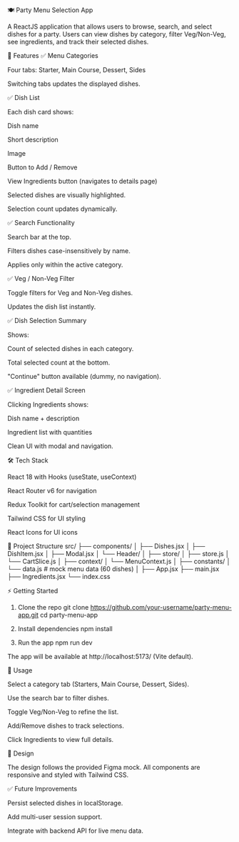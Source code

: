 🍽️ Party Menu Selection App

A ReactJS application that allows users to browse, search, and select dishes for a party.
Users can view dishes by category, filter Veg/Non-Veg, see ingredients, and track their selected dishes.

🚀 Features
✅ Menu Categories

Four tabs: Starter, Main Course, Dessert, Sides

Switching tabs updates the displayed dishes.

✅ Dish List

Each dish card shows:

Dish name

Short description

Image

Button to Add / Remove

View Ingredients button (navigates to details page)

Selected dishes are visually highlighted.

Selection count updates dynamically.

✅ Search Functionality

Search bar at the top.

Filters dishes case-insensitively by name.

Applies only within the active category.

✅ Veg / Non-Veg Filter

Toggle filters for Veg and Non-Veg dishes.

Updates the dish list instantly.

✅ Dish Selection Summary

Shows:

Count of selected dishes in each category.

Total selected count at the bottom.

"Continue" button available (dummy, no navigation).

✅ Ingredient Detail Screen

Clicking Ingredients shows:

Dish name + description

Ingredient list with quantities

Clean UI with modal and navigation.

🛠️ Tech Stack

React 18 with Hooks (useState, useContext)

React Router v6 for navigation

Redux Toolkit for cart/selection management

Tailwind CSS for UI styling

React Icons for UI icons

📂 Project Structure
src/
 ├── components/
 │    ├── Dishes.jsx
 │    ├── DishItem.jsx
 │    ├── Modal.jsx
 │    └── Header/
 │
 ├── store/
 │    ├── store.js
 │    └── CartSlice.js
 │
 ├── context/
 │    └── MenuContext.js
 │
 ├── constants/
 │    └── data.js   # mock menu data (60 dishes)
 │
 ├── App.jsx
 ├── main.jsx
 ├── Ingredients.jsx
 └── index.css

⚡ Getting Started
1. Clone the repo
git clone https://github.com/your-username/party-menu-app.git
cd party-menu-app

2. Install dependencies
npm install

3. Run the app
npm run dev


The app will be available at http://localhost:5173/
 (Vite default).

📖 Usage

Select a category tab (Starters, Main Course, Dessert, Sides).

Use the search bar to filter dishes.

Toggle Veg/Non-Veg to refine the list.

Add/Remove dishes to track selections.

Click Ingredients to view full details.

🎨 Design

The design follows the provided Figma mock.
All components are responsive and styled with Tailwind CSS.

✅ Future Improvements

Persist selected dishes in localStorage.

Add multi-user session support.

Integrate with backend API for live menu data.
